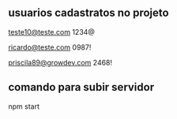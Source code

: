 ## usuarios cadastratos no projeto

teste10@teste.com
1234@

ricardo@teste.com
0987!

priscila89@growdev.com
2468!

## comando para subir servidor

npm start
